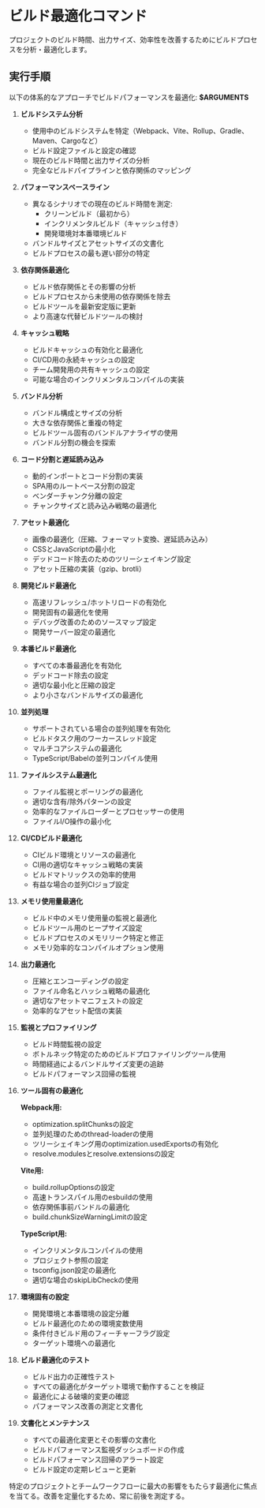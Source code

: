 # ビルド最適化コマンド

プロジェクトのビルド時間、出力サイズ、効率性を改善するためにビルドプロセスを分析・最適化します。

## 実行手順

以下の体系的なアプローチでビルドパフォーマンスを最適化: **$ARGUMENTS**

1. **ビルドシステム分析**
   - 使用中のビルドシステムを特定（Webpack、Vite、Rollup、Gradle、Maven、Cargoなど）
   - ビルド設定ファイルと設定の確認
   - 現在のビルド時間と出力サイズの分析
   - 完全なビルドパイプラインと依存関係のマッピング

2. **パフォーマンスベースライン**
   - 異なるシナリオでの現在のビルド時間を測定:
     - クリーンビルド（最初から）
     - インクリメンタルビルド（キャッシュ付き）
     - 開発環境対本番環境ビルド
   - バンドルサイズとアセットサイズの文書化
   - ビルドプロセスの最も遅い部分の特定

3. **依存関係最適化**
   - ビルド依存関係とその影響の分析
   - ビルドプロセスから未使用の依存関係を除去
   - ビルドツールを最新安定版に更新
   - より高速な代替ビルドツールの検討

4. **キャッシュ戦略**
   - ビルドキャッシュの有効化と最適化
   - CI/CD用の永続キャッシュの設定
   - チーム開発用の共有キャッシュの設定
   - 可能な場合のインクリメンタルコンパイルの実装

5. **バンドル分析**
   - バンドル構成とサイズの分析
   - 大きな依存関係と重複の特定
   - ビルドツール固有のバンドルアナライザの使用
   - バンドル分割の機会を探索

6. **コード分割と遅延読み込み**
   - 動的インポートとコード分割の実装
   - SPA用のルートベース分割の設定
   - ベンダーチャンク分離の設定
   - チャンクサイズと読み込み戦略の最適化

7. **アセット最適化**
   - 画像の最適化（圧縮、フォーマット変換、遅延読み込み）
   - CSSとJavaScriptの最小化
   - デッドコード除去のためのツリーシェイキング設定
   - アセット圧縮の実装（gzip、brotli）

8. **開発ビルド最適化**
   - 高速リフレッシュ/ホットリロードの有効化
   - 開発固有の最適化を使用
   - デバッグ改善のためのソースマップ設定
   - 開発サーバー設定の最適化

9. **本番ビルド最適化**
   - すべての本番最適化を有効化
   - デッドコード除去の設定
   - 適切な最小化と圧縮の設定
   - より小さなバンドルサイズの最適化

10. **並列処理**
    - サポートされている場合の並列処理を有効化
    - ビルドタスク用のワーカースレッド設定
    - マルチコアシステムの最適化
    - TypeScript/Babelの並列コンパイル使用

11. **ファイルシステム最適化**
    - ファイル監視とポーリングの最適化
    - 適切な含有/除外パターンの設定
    - 効率的なファイルローダーとプロセッサーの使用
    - ファイルI/O操作の最小化

12. **CI/CDビルド最適化**
    - CIビルド環境とリソースの最適化
    - CI用の適切なキャッシュ戦略の実装
    - ビルドマトリックスの効率的使用
    - 有益な場合の並列CIジョブ設定

13. **メモリ使用量最適化**
    - ビルド中のメモリ使用量の監視と最適化
    - ビルドツール用のヒープサイズ設定
    - ビルドプロセスのメモリリーク特定と修正
    - メモリ効率的なコンパイルオプション使用

14. **出力最適化**
    - 圧縮とエンコーディングの設定
    - ファイル命名とハッシュ戦略の最適化
    - 適切なアセットマニフェストの設定
    - 効率的なアセット配信の実装

15. **監視とプロファイリング**
    - ビルド時間監視の設定
    - ボトルネック特定のためのビルドプロファイリングツール使用
    - 時間経過によるバンドルサイズ変更の追跡
    - ビルドパフォーマンス回帰の監視

16. **ツール固有の最適化**
    
    **Webpack用:**
    - optimization.splitChunksの設定
    - 並列処理のためのthread-loaderの使用
    - ツリーシェイキング用のoptimization.usedExportsの有効化
    - resolve.modulesとresolve.extensionsの設定

    **Vite用:**
    - build.rollupOptionsの設定
    - 高速トランスパイル用のesbuildの使用
    - 依存関係事前バンドルの最適化
    - build.chunkSizeWarningLimitの設定

    **TypeScript用:**
    - インクリメンタルコンパイルの使用
    - プロジェクト参照の設定
    - tsconfig.json設定の最適化
    - 適切な場合のskipLibCheckの使用

17. **環境固有の設定**
    - 開発環境と本番環境の設定分離
    - ビルド最適化のための環境変数使用
    - 条件付きビルド用のフィーチャーフラグ設定
    - ターゲット環境への最適化

18. **ビルド最適化のテスト**
    - ビルド出力の正確性テスト
    - すべての最適化がターゲット環境で動作することを検証
    - 最適化による破壊的変更の確認
    - パフォーマンス改善の測定と文書化

19. **文書化とメンテナンス**
    - すべての最適化変更とその影響の文書化
    - ビルドパフォーマンス監視ダッシュボードの作成
    - ビルドパフォーマンス回帰のアラート設定
    - ビルド設定の定期レビューと更新

特定のプロジェクトとチームワークフローに最大の影響をもたらす最適化に焦点を当てる。改善を定量化するため、常に前後を測定する。